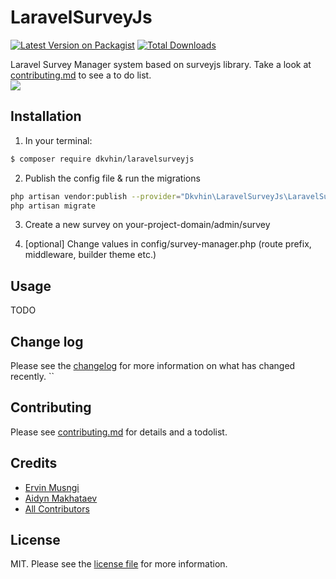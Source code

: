 # LaravelSurveyJs

[![Latest Version on Packagist][ico-version]][link-packagist]
[![Total Downloads][ico-downloads]][link-downloads]

Laravel Survey Manager system based on surveyjs library. Take a look at [contributing.md](contributing.md) to see a to do list.
<br>
<img src="https://i.imgur.com/o9RAHmp.gif" />
<br>

## Installation

1. In your terminal:

```bash
$ composer require dkvhin/laravelsurveyjs
```

2. Publish the config file & run the migrations

```bash
php artisan vendor:publish --provider="Dkvhin\LaravelSurveyJs\LaravelSurveyJsServiceProvider"
php artisan migrate
```

3. Create a new survey on your-project-domain/admin/survey

4. [optional] Change values in config/survey-manager.php (route prefix, middleware, builder theme etc.)

## Usage

TODO

## Change log

Please see the [changelog](changelog.md) for more information on what has changed recently.
``

## Contributing

Please see [contributing.md](contributing.md) for details and a todolist.

## Credits

- [Ervin Musngi][link-author]
- [Aidyn Makhataev][link-author]
- [All Contributors][link-contributors]

## License

MIT. Please see the [license file](license.md) for more information.

[ico-version]: https://img.shields.io/packagist/v/dkvhin/laravelsurveyjs.svg?style=flat-square
[ico-downloads]: https://img.shields.io/packagist/dt/dkvhin/laravelsurveyjs.svg?style=flat-square
[ico-travis]: https://img.shields.io/travis/dkvhin/laravelsurveyjs/master.svg?style=flat-square
[ico-styleci]: https://styleci.io/repos/12345678/shield
[link-packagist]: https://packagist.org/packages/dkvhin/laravelsurveyjs
[link-downloads]: https://packagist.org/packages/dkvhin/laravelsurveyjs
[link-travis]: https://travis-ci.org/dkvhin/laravelsurveyjs
[link-styleci]: https://styleci.io/repos/134269033
[link-author]: https://github.com/dkvhin

[link-contributors]: ../../contributors]
